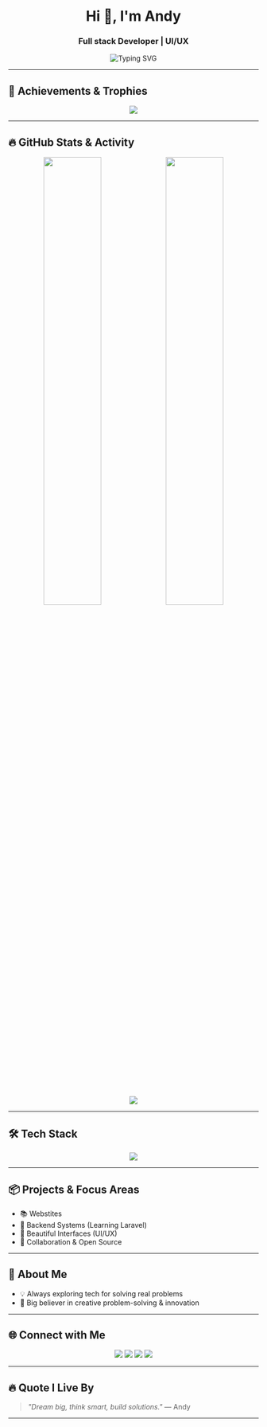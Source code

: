 <!-- High-End GitHub Profile README for Andyish-tech -->

<h1 align="center">Hi 👋, I'm Andy</h1>
<h3 align="center">Full stack Developer | UI/UX </h3>

<p align="center">
  <img src="https://readme-typing-svg.demolab.com?font=Fira+Code&duration=3000&pause=1000&center=true&vCenter=true&width=435&lines=Turning+ideas+into+beautiful+products;Passionate+about+Web+and+AI;Learning+Laravel%2C+JavaScript%2C+React;Let%27s+Build+the+Future!" alt="Typing SVG" />
</p>

---

## 🏅 Achievements & Trophies

<p align="center">
  <img src="https://github-profile-trophy.vercel.app/?username=Andyish-tech&theme=monokai&no-bg=true&no-frame=true&column=6" />
</p>

---

## 🔥 GitHub Stats & Activity

<p align="center">
  
  <img src="https://github-readme-stats.vercel.app/api?username=Andyish-tech&show_icons=true&theme=tokyonight&hide_border=true" width="48%" />
  <img src="https://github-readme-streak-stats.herokuapp.com/?user=Andyish-tech&theme=tokyonight&hide_border=true" width="48%" />
</p>

<p align="center">
  <img src="https://github-activity-graph.vercel.app/graph?username=Andyish-tech&theme=tokyo-night&hide_border=true" />
</p>

---

## 🛠️ Tech Stack

<p align="center">
  <img src="https://skillicons.dev/icons?i=html,css,js,react,php,mysql,figma,vscode,github" />
</p>

---

## 📦 Projects & Focus Areas
- 📚 Webstites
- 🧩 Backend Systems (Learning Laravel)
- 🎨 Beautiful Interfaces (UI/UX)
- 🤝 Collaboration & Open Source

---

## 🧠 About Me
- 💡 Always exploring tech for solving real problems
- 🎯 Big believer in creative problem-solving & innovation

---

## 🌐 Connect with Me

<p align="center">
  <a href="mailto:your@email.com"><img src="https://img.shields.io/badge/Gmail-D14836?style=flat&logo=gmail&logoColor=white"/></a>
  <a href="https://www.linkedin.com/in/your-link"><img src="https://img.shields.io/badge/LinkedIn-0077B5?style=flat&logo=linkedin&logoColor=white"/></a>
  <a href="https://twitter.com/your_handle"><img src="https://img.shields.io/badge/Twitter-1DA1F2?style=flat&logo=twitter&logoColor=white"/></a>
  <a href="https://yourwebsite.com"><img src="https://img.shields.io/badge/Portfolio-000?style=flat&logo=vercel&logoColor=white"/></a>
</p>

---

## 🔥 Quote I Live By

> *"Dream big, think smart, build solutions."* — Andy

---
